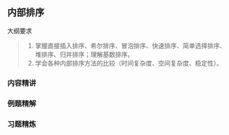 ## 内部排序

大纲要求
> 1. 掌握直接插入排序、希尔排序、冒泡排序、快速排序、简单选择排序、堆排序、归并排序；理解基数排序。
> 2. 学会各种内部排序方法的比较（时间复杂度、空间复杂度、稳定性）。

### 内容精讲



### 例题精解



### 习题精炼